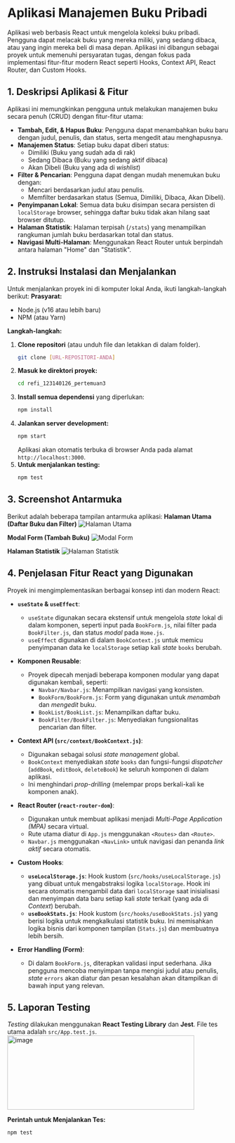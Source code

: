 # Aplikasi Manajemen Buku Pribadi
Aplikasi web berbasis React untuk mengelola koleksi buku pribadi. Pengguna dapat melacak buku yang mereka miliki, yang sedang dibaca, atau yang ingin mereka beli di masa depan.
Aplikasi ini dibangun sebagai proyek untuk memenuhi persyaratan tugas, dengan fokus pada implementasi fitur-fitur modern React seperti Hooks, Context API, React Router, dan Custom Hooks.

## 1. Deskripsi Aplikasi & Fitur
Aplikasi ini memungkinkan pengguna untuk melakukan manajemen buku secara penuh (CRUD) dengan fitur-fitur utama:
* **Tambah, Edit, & Hapus Buku**: Pengguna dapat menambahkan buku baru dengan judul, penulis, dan status, serta mengedit atau menghapusnya.
* **Manajemen Status**: Setiap buku dapat diberi status:
    * Dimiliki (Buku yang sudah ada di rak)
    * Sedang Dibaca (Buku yang sedang aktif dibaca)
    * Akan Dibeli (Buku yang ada di *wishlist*)
* **Filter & Pencarian**: Pengguna dapat dengan mudah menemukan buku dengan:
    * Mencari berdasarkan judul atau penulis.
    * Memfilter berdasarkan status (Semua, Dimiliki, Dibaca, Akan Dibeli).
* **Penyimpanan Lokal**: Semua data buku disimpan secara persisten di `localStorage` browser, sehingga daftar buku tidak akan hilang saat browser ditutup.
* **Halaman Statistik**: Halaman terpisah (`/stats`) yang menampilkan rangkuman jumlah buku berdasarkan total dan status.
* **Navigasi Multi-Halaman**: Menggunakan React Router untuk berpindah antara halaman "Home" dan "Statistik".

## 2. Instruksi Instalasi dan Menjalankan
Untuk menjalankan proyek ini di komputer lokal Anda, ikuti langkah-langkah berikut:
**Prasyarat:**
* Node.js (v16 atau lebih baru)
* NPM (atau Yarn)

**Langkah-langkah:**
1.  **Clone repositori** (atau unduh file dan letakkan di dalam folder).
    ```bash
    git clone [URL-REPOSITORI-ANDA]
    ```
2.  **Masuk ke direktori proyek:**
    ```bash
    cd refi_123140126_pertemuan3
    ```
3.  **Install semua dependensi** yang diperlukan:
    ```bash
    npm install
    ```
4.  **Jalankan server development:**
    ```bash
    npm start
    ```
    Aplikasi akan otomatis terbuka di browser Anda pada alamat `http://localhost:3000`.
5.  **Untuk menjalankan testing:**
    ```bash
    npm test
    ```

## 3. Screenshot Antarmuka
Berikut adalah beberapa tampilan antarmuka aplikasi:
**Halaman Utama (Daftar Buku dan Filter)**
![Halaman Utama](<img width="1920" height="1080" alt="image" src="https://github.com/user-attachments/assets/909cba12-e388-493a-a6ad-55546e2e082a" />)

**Modal Form (Tambah Buku)**
![Modal Form](<img width="1920" height="1080" alt="image" src="https://github.com/user-attachments/assets/8bd090c6-c3f4-4e11-a266-9c577b52dffc" />)

**Halaman Statistik**
![Halaman Statistik](<img width="1920" height="1080" alt="image" src="https://github.com/user-attachments/assets/f5941ccf-d058-4160-8ddc-a0e2e88154ea" />)


## 4. Penjelasan Fitur React yang Digunakan
Proyek ini mengimplementasikan berbagai konsep inti dan modern React:
* **`useState` & `useEffect`**:
    * `useState` digunakan secara ekstensif untuk mengelola *state* lokal di dalam komponen, seperti input pada `BookForm.js`, nilai filter pada `BookFilter.js`, dan status *modal* pada `Home.js`.
    * `useEffect` digunakan di dalam `BookContext.js` untuk memicu penyimpanan data ke `localStorage` setiap kali *state* `books` berubah.

* **Komponen Reusable**:
    * Proyek dipecah menjadi beberapa komponen modular yang dapat digunakan kembali, seperti:
        * `Navbar/Navbar.js`: Menampilkan navigasi yang konsisten.
        * `BookForm/BookForm.js`: Form yang digunakan untuk *menambah* dan *mengedit* buku.
        * `BookList/BookList.js`: Menampilkan daftar buku.
        * `BookFilter/BookFilter.js`: Menyediakan fungsionalitas pencarian dan filter.

* **Context API (`src/context/BookContext.js`)**:
    * Digunakan sebagai solusi *state management* global.
    * `BookContext` menyediakan *state* `books` dan fungsi-fungsi *dispatcher* (`addBook`, `editBook`, `deleteBook`) ke seluruh komponen di dalam aplikasi.
    * Ini menghindari *prop-drilling* (melempar props berkali-kali ke komponen anak).

* **React Router (`react-router-dom`)**:
    * Digunakan untuk membuat aplikasi menjadi *Multi-Page Application (MPA)* secara virtual.
    * Rute utama diatur di `App.js` menggunakan `<Routes>` dan `<Route>`.
    * `Navbar.js` menggunakan `<NavLink>` untuk navigasi dan penanda *link aktif* secara otomatis.

* **Custom Hooks**:
    * **`useLocalStorage.js`**: Hook kustom (`src/hooks/useLocalStorage.js`) yang dibuat untuk mengabstraksi logika `localStorage`. Hook ini secara otomatis mengambil data dari `localStorage` saat inisialisasi dan menyimpan data baru setiap kali *state* terkait (yang ada di *Context*) berubah.
    * **`useBookStats.js`**: Hook kustom (`src/hooks/useBookStats.js`) yang berisi logika untuk mengkalkulasi statistik buku. Ini memisahkan logika bisnis dari komponen tampilan (`Stats.js`) dan membuatnya lebih bersih.

* **Error Handling (Form)**:
    * Di dalam `BookForm.js`, diterapkan validasi input sederhana. Jika pengguna mencoba menyimpan tanpa mengisi judul atau penulis, *state* `errors` akan diatur dan pesan kesalahan akan ditampilkan di bawah input yang relevan.


## 5. Laporan Testing
*Testing* dilakukan menggunakan **React Testing Library** dan **Jest**. File tes utama adalah `src/App.test.js`.
<img width="426" height="169" alt="image" src="https://github.com/user-attachments/assets/2062109b-5c82-4da2-8c66-4dbc90e9896a" />

**Perintah untuk Menjalankan Tes:**
```bash
npm test
